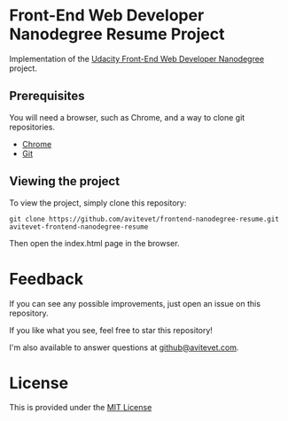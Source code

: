 # Front-End Web Developer Nanodegree Resume Project

Implementation of the [Udacity Front-End Web Developer Nanodegree](https://www.udacity.com/course/front-end-web-developer-nanodegree--nd001) project.

## Prerequisites

You will need a browser, such as Chrome, and a way to clone git repositories.

* [Chrome](www.google.com/chrome)
* [Git](https://git-scm.com/downloads)

## Viewing the project

To view the project, simply clone this repository:

```
git clone https://github.com/avitevet/frontend-nanodegree-resume.git avitevet-frontend-nanodegree-resume
```

Then open the index.html page in the browser.

# Feedback

If you can see any possible improvements, just open an issue on this repository.

If you like what you see, feel free to star this repository!

I'm also available to answer questions at github@avitevet.com.

# License

This is provided under the [MIT License](http://choosealicense.com/licenses/mit)
